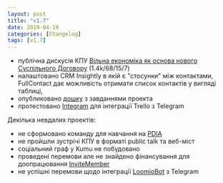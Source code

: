```yaml
---
layout: post
title: "v1.7"
date: 2019-04-19
categories: [Changelog]
tags: [v1.7]
---
```


- публічна дискусія КПУ [Вільна економіка як основа нового Суспільного Договору](https://www.facebook.com/events/427548874470752/) (1.4k/68/15/7)
- налаштовано CRM Insightly в якій є "стосунки" між контактами, FullContact дає можливість отримати список контактів у вигляді таблиці,
- опубликовано [дошку](https://trello.com/b/6FILWjyU/ініціатива-tpd) з завданнями проекта
- протестовано [Integram](https://integram.org) для інтеграції Trello з Telegram

Декілька невдалих проектів:
- не сформовано команду для навчання на [PDIA](https://bsc.cid.harvard.edu/online-course)
- не пройшли зустрічі КПУ в форматі public talk та веб-міст
- соціальний граф у Kumu не побудовано
- проведені перемови але не знайдено фінансування для доопрацювання [InviteMember](https://invitemember.com)
- не успішні перемови щодо інтеграції [LoomioBot](https://www.loomio.org/d/ZL63jbzM/loomio-telegram-integration) з Telegram
